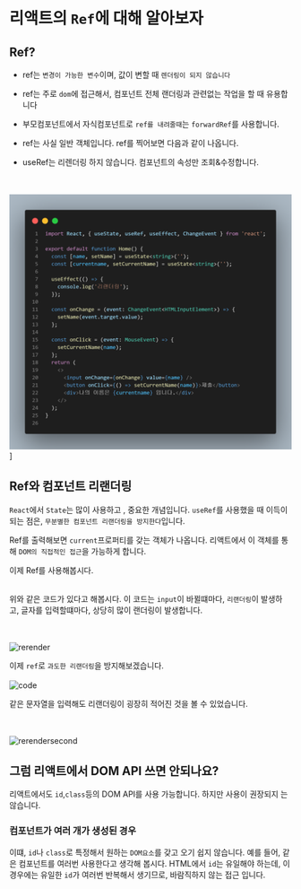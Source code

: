 # 리액트의 `Ref`에 대해 알아보자

## Ref?

- ref는 `변경이 가능한 변수`이며, 값이 변할 때 `렌더링이 되지 않습니다`

- ref는 주로 `dom`에 접근해서, 컴포넌트 전체 랜더링과 관련없는 작업을 할 때 유용합니다

- 부모컴포넌트에서 자식컴포넌트로 `ref를 내려줄때`는 `forwardRef`를 사용합니다.

- ref는 사실 일반 객체입니다. ref를 찍어보면 다음과 같이 나옵니다.

- useRef는 리렌더링 하지 않습니다. 컴포넌트의 속성만 조회&수정합니다.

<br></br>
![ret](https://github.com/khj0426/Today-I-learnded/blob/main/React/images/code.png?raw=true)]

## Ref와 컴포넌트 리랜더링

`React`에서 `State`는 많이 사용하고 , 중요한 개념입니다. `useRef`를 사용했을 때 이득이 되는 점은, `무분별한 컴포넌트 리랜더링을 방지한다`입니다.

Ref를 출력해보면 `current`프로퍼티를 갖는 객체가 나옵니다. 리액트에서 이 객체를 통해 `DOM의 직접적인 접근`을 가능하게 합니다.

이제 Ref를 사용해봅시다. <br></br>

위와 같은 코드가 있다고 해봅시다. 이 코드는 `input`이 바뀔떄마다, `리랜더링`이 발생하고, 글자를 입력할떄마다, 상당히 많이 랜더링이 발생합니다.

<br></br> ![rerender](https://user-images.githubusercontent.com/59411107/207913948-a98d96bf-512b-4c55-9e03-048c502b4134.png)

이제 `ref`로 `과도한 리랜더링`을 방지해보겠습니다.
<br></br>
![code](https://user-images.githubusercontent.com/59411107/207914626-c4ada34b-6eff-47ea-8823-6f0371b24838.png)

같은 문자열을 입력해도 리랜더링이 굉장히 적어진 것을 볼 수 있었습니다.

<br></br> ![rerendersecond](https://user-images.githubusercontent.com/59411107/207914023-42fb82df-bcd0-4798-8bea-0e472647bd9c.png)

## 그럼 리액트에서 DOM API 쓰면 안되나요?

리액트에서도 `id`,`class`등의 DOM API를 사용 가능합니다. 하지만 사용이 권장되지
는 않습니다.

### 컴포넌트가 여러 개가 생성된 경우

이떄, `id`나 `class`로 특정해서 원하는 `DOM요소`를 갖고 오기 쉽지 않습니다. 예를
들어, 같은 컴포넌트를 여러번 사용한다고 생각해 봅시다. HTML에서 `id`는 유일해야
하는데, 이 경우에는 유일한 `id`가 여러번 반복해서 생기므로, 바람직하지 않는 접근
입니다.

